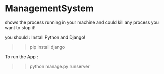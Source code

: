 # ManagementSystem
shows the process running in your machine and could kill any process you want to stop it!


you should : Install Python and Django!

>> pip install django

To run the App : 

>>python manage.py runserver


